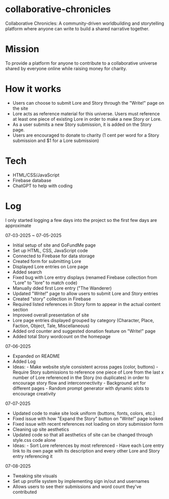 # collaborative-chronicles
Collaborative Chronicles: A community-driven worldbuilding and storytelling platform where anyone can write to build a shared narrative together. 
# Mission
To provide a platform for anyone to contribute to a collaborative universe shared by everyone online while raising money for charity. 
# How it works
- Users can choose to submit Lore and Story through the "Write!" page on the site
- Lore acts as reference material for this universe. Users must reference at least one piece of existing Lore in order to make a new Story or Lore.
- As a user submits a new Story submission, it is added on the Story page.
- Users are encouraged to donate to charity (1 cent per word for a Story submission and $1 for a Lore submission)
# Tech
- HTML/CSS/JavaScript
- Firebase database
- ChatGPT to help with coding

# Log
I only started logging a few days into the project so the first few days are approximate

07-03-2025 ~ 07-05-2025
- Initial setup of site and GoFundMe page
- Set up HTML, CSS, JavaScript code
- Connected to Firebase for data storage
- Created form for submitting Lore
- Displayed Lore entries on Lore page
- Added search
- Fixed bug with Lore entry displays (renamed Firebase collection from "Lore" to "lore" to match code)
- Manually dded first Lore entry ("The Wanderer)
- Updated "Write!" page to allow users to submit Lore and Story entries
- Created "story" collection in Firebase
- Required listed references in Story form to appear in the actual content section
- Improved overall presentation of site
- Lore page entries displayed grouped by category (Character, Place, Faction, Object, Tale, Miscellaneous)
- Added ord counter and suggested donation feature on "Write!" page
- Added total Story wordcount on the homepage

07-06-2025
- Expanded on README
- Added Log
- Ideas: - Make website style consistent across pages (color, buttons) - Require Story submissions to reference one piece of Lore from the last x number of Lore referenced in the Story (no duplicates) in order to encourage story flow and interconnectivity - Background art for different pages - Random prompt generator with dynamic slots to encourage creativity

07-07-2025
- Updated code to make site look uniform (buttons, fonts, colors, etc.)
- Fixed issue with how "Expand the Story" button on "Write!" page looked
- Fixed issue with recent references not loading on story submission form
- Cleaning up site aesthetics
- Updated code so that all aesthetics of site can be changed through style.css code alone
- Ideas: - Sort Lore references by most referenced - Have each Lore entry link to its own page with its description and every other Lore and Story entry referencing it

07-08-2025
- Tweaking site visuals
- Set up profile system by implementing sign in/out and usernames
- Allows users to see their submissions and word count they've contributed
